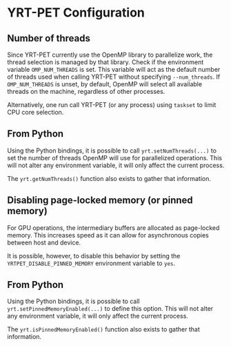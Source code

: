 # YRT-PET Configuration

## Number of threads
Since YRT-PET currently use the OpenMP library to parallelize work, the thread
selection is managed by that library.
Check if the environment variable `OMP_NUM_THREADS` is set. This variable will
act as the default number of threads used when calling YRT-PET without
specifying `--num_threads`.
If `OMP_NUM_THREADS` is unset, by default, OpenMP will select all available
threads on the machine, regardless of other processes.

Alternatively, one run call YRT-PET (or any process) using `taskset` to limit
CPU core selection.

## From Python
Using the Python bindings, it is possible to call `yrt.setNumThreads(...)` to set the number of
threads OpenMP will use for parallelized operations. This will not alter any
environment variable, it will only affect the current process.

The `yrt.getNumThreads()` function also exists to gather that information.

## Disabling page-locked memory (or pinned memory)
For GPU operations, the intermediary buffers are allocated as page-locked
memory. This increases speed as it can allow for asynchronous copies between
host and device.

It is possible, however, to disable this behavior by setting the
`YRTPET_DISABLE_PINNED_MEMORY` environment variable to `yes`.

## From Python
Using the Python bindings, it is possible to call
`yrt.setPinnedMemoryEnabled(...)` to define this option.
This will not alter any environment variable, it will only affect the current
process.

The `yrt.isPinnedMemoryEnabled()` function also exists to gather that
information.

